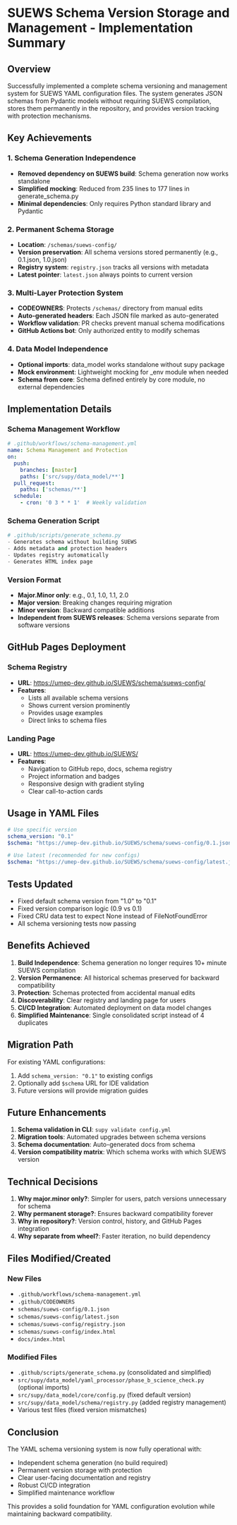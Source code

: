 # SUEWS Schema Version Storage and Management - Implementation Summary

## Overview
Successfully implemented a complete schema versioning and management system for SUEWS YAML configuration files. The system generates JSON schemas from Pydantic models without requiring SUEWS compilation, stores them permanently in the repository, and provides version tracking with protection mechanisms.

## Key Achievements

### 1. Schema Generation Independence
- **Removed dependency on SUEWS build**: Schema generation now works standalone
- **Simplified mocking**: Reduced from 235 lines to 177 lines in generate_schema.py
- **Minimal dependencies**: Only requires Python standard library and Pydantic

### 2. Permanent Schema Storage
- **Location**: `/schemas/suews-config/`
- **Version preservation**: All schema versions stored permanently (e.g., 0.1.json, 1.0.json)
- **Registry system**: `registry.json` tracks all versions with metadata
- **Latest pointer**: `latest.json` always points to current version

### 3. Multi-Layer Protection System
- **CODEOWNERS**: Protects `/schemas/` directory from manual edits
- **Auto-generated headers**: Each JSON file marked as auto-generated
- **Workflow validation**: PR checks prevent manual schema modifications
- **GitHub Actions bot**: Only authorized entity to modify schemas

### 4. Data Model Independence
- **Optional imports**: data_model works standalone without supy package
- **Mock environment**: Lightweight mocking for _env module when needed
- **Schema from core**: Schema defined entirely by core module, no external dependencies

## Implementation Details

### Schema Management Workflow
```yaml
# .github/workflows/schema-management.yml
name: Schema Management and Protection
on:
  push:
    branches: [master]
    paths: ['src/supy/data_model/**']
  pull_request:
    paths: ['schemas/**']
  schedule:
    - cron: '0 3 * * 1'  # Weekly validation
```

### Schema Generation Script
```python
# .github/scripts/generate_schema.py
- Generates schema without building SUEWS
- Adds metadata and protection headers
- Updates registry automatically
- Generates HTML index page
```

### Version Format
- **Major.Minor only**: e.g., 0.1, 1.0, 1.1, 2.0
- **Major version**: Breaking changes requiring migration
- **Minor version**: Backward compatible additions
- **Independent from SUEWS releases**: Schema versions separate from software versions

## GitHub Pages Deployment

### Schema Registry
- **URL**: https://umep-dev.github.io/SUEWS/schema/suews-config/
- **Features**:
  - Lists all available schema versions
  - Shows current version prominently
  - Provides usage examples
  - Direct links to schema files

### Landing Page
- **URL**: https://umep-dev.github.io/SUEWS/
- **Features**:
  - Navigation to GitHub repo, docs, schema registry
  - Project information and badges
  - Responsive design with gradient styling
  - Clear call-to-action cards

## Usage in YAML Files

```yaml
# Use specific version
schema_version: "0.1"
$schema: "https://umep-dev.github.io/SUEWS/schema/suews-config/0.1.json"

# Use latest (recommended for new configs)
$schema: "https://umep-dev.github.io/SUEWS/schema/suews-config/latest.json"
```

## Tests Updated
- Fixed default schema version from "1.0" to "0.1"
- Fixed version comparison logic (0.9 vs 0.1)
- Fixed CRU data test to expect None instead of FileNotFoundError
- All schema versioning tests now passing

## Benefits Achieved

1. **Build Independence**: Schema generation no longer requires 10+ minute SUEWS compilation
2. **Version Permanence**: All historical schemas preserved for backward compatibility
3. **Protection**: Schemas protected from accidental manual edits
4. **Discoverability**: Clear registry and landing page for users
5. **CI/CD Integration**: Automated deployment on data model changes
6. **Simplified Maintenance**: Single consolidated script instead of 4 duplicates

## Migration Path

For existing YAML configurations:
1. Add `schema_version: "0.1"` to existing configs
2. Optionally add `$schema` URL for IDE validation
3. Future versions will provide migration guides

## Future Enhancements

1. **Schema validation in CLI**: `supy validate config.yml`
2. **Migration tools**: Automated upgrades between schema versions
3. **Schema documentation**: Auto-generated docs from schema
4. **Version compatibility matrix**: Which schema works with which SUEWS version

## Technical Decisions

1. **Why major.minor only?**: Simpler for users, patch versions unnecessary for schema
2. **Why permanent storage?**: Ensures backward compatibility forever
3. **Why in repository?**: Version control, history, and GitHub Pages integration
4. **Why separate from wheel?**: Faster iteration, no build dependency

## Files Modified/Created

### New Files
- `.github/workflows/schema-management.yml`
- `.github/CODEOWNERS`
- `schemas/suews-config/0.1.json`
- `schemas/suews-config/latest.json`
- `schemas/suews-config/registry.json`
- `schemas/suews-config/index.html`
- `docs/index.html`

### Modified Files
- `.github/scripts/generate_schema.py` (consolidated and simplified)
- `src/supy/data_model/yaml_processor/phase_b_science_check.py` (optional imports)
- `src/supy/data_model/core/config.py` (fixed default version)
- `src/supy/data_model/schema/registry.py` (added registry management)
- Various test files (fixed version mismatches)

## Conclusion

The YAML schema versioning system is now fully operational with:
- Independent schema generation (no build required)
- Permanent version storage with protection
- Clear user-facing documentation and registry
- Robust CI/CD integration
- Simplified maintenance workflow

This provides a solid foundation for YAML configuration evolution while maintaining backward compatibility.